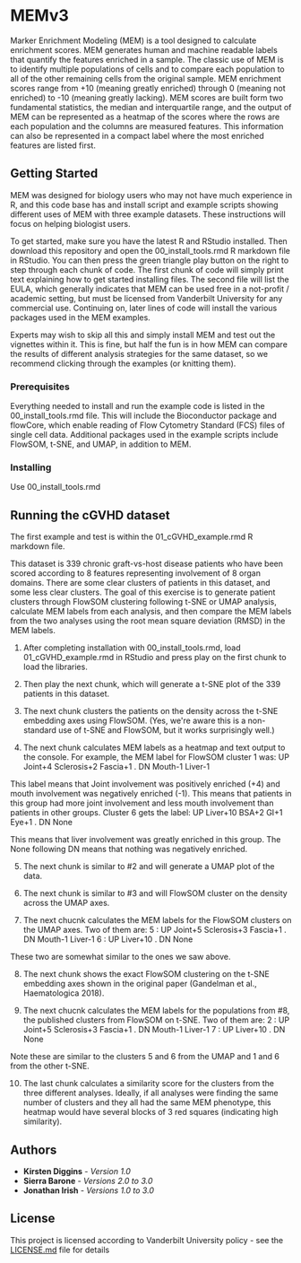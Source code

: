 # MEMv3

Marker Enrichment Modeling (MEM) is a tool designed to calculate enrichment scores.  MEM generates human and machine readable labels that quantify the features enriched in a sample.  The classic use of MEM is to identify multiple populations of cells and to compare each population to all of the other remaining cells from the original sample.  MEM enrichment scores range from +10 (meaning greatly enriched) through 0 (meaning not enriched) to -10 (meaning greatly lacking).  MEM scores are built form two fundamental statistics, the median and interquartile range, and the output of MEM can be represented as a heatmap of the scores where the rows are each population and the columns are measured features.  This information can also be represented in a compact label where the most enriched features are listed first.

## Getting Started

MEM was designed for biology users who may not have much experience in R, and this code base has and install script and example scripts showing different uses of MEM with three example datasets.  These instructions will focus on helping biologist users.  

To get started, make sure you have the latest R and RStudio installed.  Then download this repository and open the 00_install_tools.rmd R markdown file in RStudio.  You can then press the green triangle play button on the right to step through each chunk of code.  The first chunk of code will simply print text explaining how to get started installing files.  The second file will list the EULA, which generally indicates that MEM can be used free in a not-profit / academic setting, but must be licensed from Vanderbilt University for any commercial use.  Continuing on, later lines of code will install the various packages used in the MEM examples.

Experts may wish to skip all this and simply install MEM and test out the vignettes within it.  This is fine, but half the fun is in how MEM can compare the results of different analysis strategies for the same dataset, so we recommend clicking through the examples (or knitting them).

### Prerequisites

Everything needed to install and run the example code is listed in the 00_install_tools.rmd file.  This will include the Bioconductor package and flowCore, which enable reading of Flow Cytometry Standard (FCS) files of single cell data.  Additional packages used in the example scripts include FlowSOM, t-SNE, and UMAP, in addition to MEM.

### Installing

Use 00_install_tools.rmd

## Running the cGVHD dataset

The first example and test is within the 01_cGVHD_example.rmd R markdown file.  

This dataset is 339 chronic graft-vs-host disease patients who have been scored according to 8 features representing involvement of 8 organ domains.  There are some clear clusters of patients in this dataset, and some less clear clusters.  The goal of this exercise is to generate patient clusters through FlowSOM clustering following t-SNE or UMAP analysis, calculate MEM labels from each analysis, and then compare the MEM labels from the two analyses using the root mean square deviation (RMSD) in the MEM labels.

1) After completing installation with 00_install_tools.rmd, load 01_cGVHD_example.rmd in RStudio and press play on the first chunk to load the libraries.  

2) Then play the next chunk, which will generate a t-SNE plot of the 339 patients in this dataset.  

3) The next chunk clusters the patients on the density across the t-SNE embedding axes using FlowSOM.  (Yes, we're aware this is a non-standard use of t-SNE and FlowSOM, but it works surprisingly well.)

4) The next chunk calculates MEM labels as a heatmap and text output to the console.  For example, the MEM label for FlowSOM cluster 1 was: 
UP Joint+4 Sclerosis+2 Fascia+1 . DN Mouth-1 Liver-1

This label means that Joint involvement was positively enriched (+4) and mouth involvement was negatively enriched (-1).  This means that patients in this group had more joint involvement and less mouth involvement than patients in other groups.  Cluster 6 gets the label:
UP Liver+10 BSA+2 GI+1 Eye+1 . DN None

This means that liver involvement was greatly enriched in this group.  The None following DN means that nothing was negatively enriched.

5) The next chunk is similar to #2 and will generate a UMAP plot of the data.

6) The next chunk is similar to #3 and will FlowSOM cluster on the density across the UMAP axes.

7) The next chucnk calculates the MEM labels for the FlowSOM clusters on the UMAP axes.  Two of them are:
5 : UP Joint+5 Sclerosis+3 Fascia+1 . DN Mouth-1 Liver-1
6 : UP Liver+10 . DN None

These two are somewhat similar to the ones we saw above.  

8) The next chunk shows the exact FlowSOM clustering on the t-SNE embedding axes shown in the original paper (Gandelman et al., Haematologica 2018).

9) The next chucnk calculates the MEM labels for the populations from #8, the published clusters from FlowSOM on t-SNE.  Two of them are:
2 : UP Joint+5 Sclerosis+3 Fascia+1 . DN Mouth-1 Liver-1
7 : UP Liver+10 . DN None

Note these are similar to the clusters 5 and 6 from the UMAP and 1 and 6 from the other t-SNE.  

10) The last chunk calculates a similarity score for the clusters from the three different analyses.  Ideally, if all analyses were finding the same number of clusters and they all had the same MEM phenotype, this heatmap would have several blocks of 3 red squares (indicating high similarity).

## Authors

* **Kirsten Diggins** - *Version 1.0* 
* **Sierra Barone** - *Versions 2.0 to 3.0* 
* **Jonathan Irish** - *Versions 1.0 to 3.0* 

## License

This project is licensed according to Vanderbilt University policy - see the [LICENSE.md](LICENSE.md) file for details
